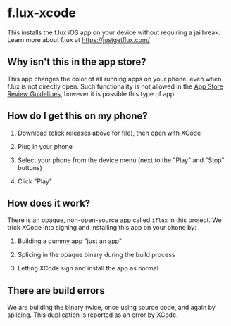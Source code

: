 f.lux-xcode
===========

This installs the f.lux iOS app on your device without requiring a jailbreak.
Learn more about f.lux at <https://justgetflux.com/>

Why isn't this in the app store?
--------------------------------

This app changes the color of all running apps on your phone, even when f.lux is
not directly open. Such functionality is not allowed in the [App Store Review
Guidelines](<https://developer.apple.com/app-store/review/guidelines/>), however
it is possible this type of app.

How do I get this on my phone?
------------------------------

1.  Download (click releases above for file), then open with XCode

2.  Plug in your phone

3.  Select your phone from the device menu (next to the "Play" and "Stop"
    buttons)

4.  Click "Play"

How does it work?
-----------------

There is an opaque, non-open-source app called `iflux` in this project. We trick
XCode into signing and installing this app on your phone by:

1.  Building a dummy app "just an app"

2.  Splicing in the opaque binary during the build process

3.  Letting XCode sign and install the app as normal

There are build errors
----------------------

We are building the binary twice, once using source code, and again by splicing.
This duplication is reported as an error by XCode.
